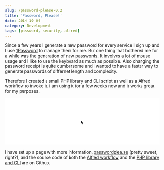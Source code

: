 ```yaml
---
slug: /password-please-0.2
title: 'Password, Please!'
date: 2014-10-04
category: Development
tags: [password, security, alfred]
---
```


Since a few years I generate a new password for every service I sign up and I use [1Password](https://agilebits.com/onepassword) to manage them for me. But one thing that bothered me for a while was the generation of new passwords. It involves a lot of mouse usage and I like to use the keyboard as much as possible. Also changing the password receipt is quite cumbersome and I wanted to have a faster way to generate passwords of differnet length and complexity.

Therefore I created a small PHP library and CLI script as well as a Alfred workflow to invoke it. I am using it for a few weeks now and it works great for my purposes.

![Password, Please! Alfred Workflow](./password-please-alfred.gif)

I have set up a page with more information, [passwordplea.se](http://passwordplea.se) (pretty sweet, right?), and the source code of both the [Alfred workflow](https://github.com/florianeckerstorfer/passwordplease-alfred) and the [PHP library and CLI](https://github.com/florianeckerstorfer/passwordplease-php) are on Github.
